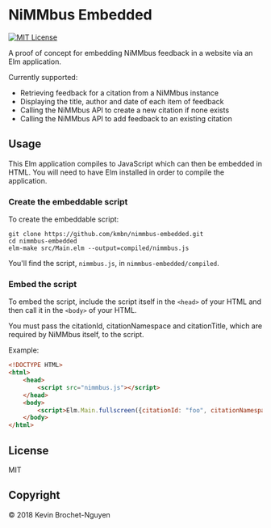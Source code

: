 # NiMMbus Embedded

[![MIT License](https://img.shields.io/github/license/kmbn/nimmbus-embedded.svg?style=flat-square)](https://raw.githubusercontent.com/kmbn/nimmbus-embedded/master/LICENSE)

A proof of concept for embedding NiMMbus feedback in a website via an Elm application.

Currently supported:
- Retrieving feedback for a citation from a NiMMbus instance
- Displaying the title, author and date of each item of feedback
- Calling the NiMMbus API to create a new citation if none exists
- Calling the NiMMbus API to add feedback to an existing citation

## Usage
This Elm application compiles to JavaScript which can then be embedded in HTML. You will need to have Elm installed in order to compile the application.

### Create the embeddable script
To create the embeddable script:

```
git clone https://github.com/kmbn/nimmbus-embedded.git
cd nimmbus-embedded
elm-make src/Main.elm --output=compiled/nimmbus.js
```

You'll find the script, `nimmbus.js`, in `nimmbus-embedded/compiled`.

### Embed the script
To embed the script, include the script itself in the `<head>` of your HTML and then call it in the `<body>` of your HTML.

You must pass the citationId, citationNamespace and citationTitle, which are required by NiMMbus itself, to the script.

Example:

```html
<!DOCTYPE HTML>
<html>
    <head>
        <script src="nimmbus.js"></script>
    </head>
    <body>
        <script>Elm.Main.fullscreen({citationId: "foo", citationNamespace: "bar", citationTitle: "baz"})</script>
    </body>
</html>
```

## License
MIT

## Copyright
&copy; 2018 Kevin Brochet-Nguyen
